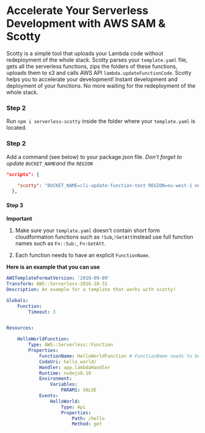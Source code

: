 # Accelerate Your Serverless Development with AWS SAM & Scotty

Scotty is a simple tool that uploads your Lambda code without redeployment of the whole stack. Scotty parses your `template.yaml` file, gets all the serverless functions, zips the folders of these functions, uploads them to s3 and calls AWS API `lambda.updateFunctionCode`. Scotty helps you to accelerate your development! Instant development and deployment of your functions. No more waiting for the redeployment of the whole stack.

### Step 2

Run `npm i serverless-scotty` inside the folder where your `template.yaml` is located.

### Step 2

Add a command (see below) to your package.json file. *Don't forget to update `BUCKET_NAME`and the `REGION`*

```json
"scripts": {
    
    "scotty": "BUCKET_NAME=cli-update-function-test REGION=eu-west-1 node ./node_modules/.bin/scotty"
  },
```

#### Step 3

**Important** 
1) Make sure your `template.yaml` doesn't contain short form cloudformation functions such as `!Sub`,`!GetAtt`instead use full function names such as `Fn::Sub:`, `Fn:GetAtt`. 

2) Each function needs to have an explicit `FunctionName`. 

**Here is an example that you can use**
```yaml
AWSTemplateFormatVersion: '2010-09-09'
Transform: AWS::Serverless-2016-10-31
Description: An example for a template that works with scotty!

Globals:
    Function:
        Timeout: 3


Resources:

    HelloWorldFunction:
        Type: AWS::Serverless::Function 
        Properties:
            FunctionName: HelloWorldFunction # FunctionName needs to be explicitly passed here!!!
            CodeUri: hello_world/
            Handler: app.lambdaHandler
            Runtime: nodejs8.10
            Environment: 
                Variables:
                    PARAM1: VALUE
            Events:
                HelloWorld:
                    Type: Api 
                    Properties:
                        Path: /hello
                        Method: get


```

